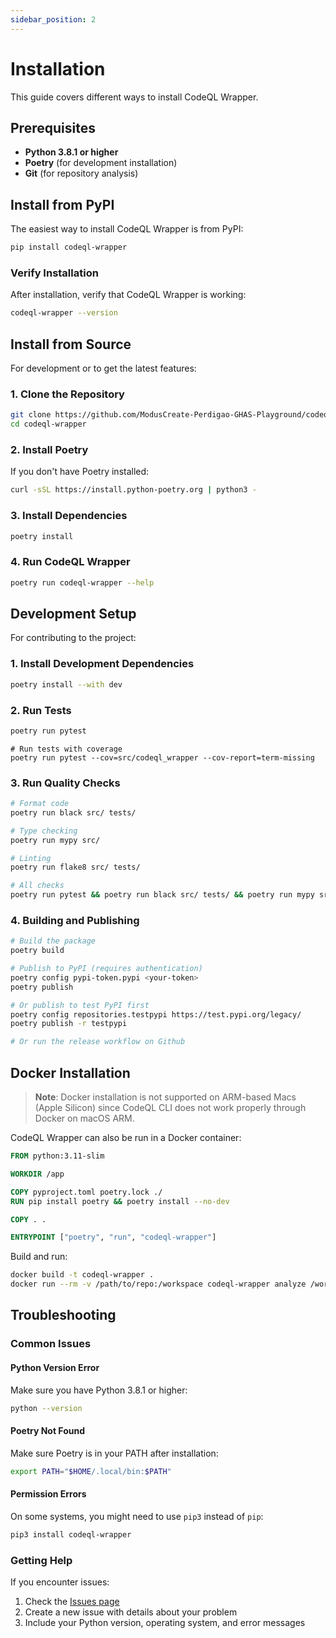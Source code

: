 ```yaml
---
sidebar_position: 2
---
```


# Installation

This guide covers different ways to install CodeQL Wrapper.

## Prerequisites

- **Python 3.8.1 or higher**
- **Poetry** (for development installation)
- **Git** (for repository analysis)

## Install from PyPI

The easiest way to install CodeQL Wrapper is from PyPI:

```bash
pip install codeql-wrapper
```

### Verify Installation

After installation, verify that CodeQL Wrapper is working:

```bash
codeql-wrapper --version
```

## Install from Source

For development or to get the latest features:

### 1. Clone the Repository

```bash
git clone https://github.com/ModusCreate-Perdigao-GHAS-Playground/codeql-wrapper.git
cd codeql-wrapper
```

### 2. Install Poetry

If you don't have Poetry installed:

```bash
curl -sSL https://install.python-poetry.org | python3 -
```

### 3. Install Dependencies

```bash
poetry install
```

### 4. Run CodeQL Wrapper

```bash
poetry run codeql-wrapper --help
```

## Development Setup

For contributing to the project:

### 1. Install Development Dependencies

```bash
poetry install --with dev
```

### 2. Run Tests

```bash
poetry run pytest
```

```
# Run tests with coverage
poetry run pytest --cov=src/codeql_wrapper --cov-report=term-missing
```

### 3. Run Quality Checks

```bash
# Format code
poetry run black src/ tests/

# Type checking
poetry run mypy src/

# Linting
poetry run flake8 src/ tests/

# All checks
poetry run pytest && poetry run black src/ tests/ && poetry run mypy src/ && poetry run flake8 src/ tests/
```

### 4. Building and Publishing

```bash
# Build the package
poetry build

# Publish to PyPI (requires authentication)
poetry config pypi-token.pypi <your-token>
poetry publish

# Or publish to test PyPI first
poetry config repositories.testpypi https://test.pypi.org/legacy/
poetry publish -r testpypi

# Or run the release workflow on Github
```


## Docker Installation

> **Note**: Docker installation is not supported on ARM-based Macs (Apple Silicon) since CodeQL CLI does not work properly through Docker on macOS ARM.

CodeQL Wrapper can also be run in a Docker container:

```dockerfile
FROM python:3.11-slim

WORKDIR /app

COPY pyproject.toml poetry.lock ./
RUN pip install poetry && poetry install --no-dev

COPY . .

ENTRYPOINT ["poetry", "run", "codeql-wrapper"]
```

Build and run:

```bash
docker build -t codeql-wrapper .
docker run --rm -v /path/to/repo:/workspace codeql-wrapper analyze /workspace
```

## Troubleshooting

### Common Issues

#### Python Version Error
Make sure you have Python 3.8.1 or higher:

```bash
python --version
```

#### Poetry Not Found
Make sure Poetry is in your PATH after installation:

```bash
export PATH="$HOME/.local/bin:$PATH"
```

#### Permission Errors
On some systems, you might need to use `pip3` instead of `pip`:

```bash
pip3 install codeql-wrapper
```

### Getting Help

If you encounter issues:

1. Check the [Issues page](https://github.com/ModusCreate-Perdigao-GHAS-Playground/codeql-wrapper/issues)
2. Create a new issue with details about your problem
3. Include your Python version, operating system, and error messages
